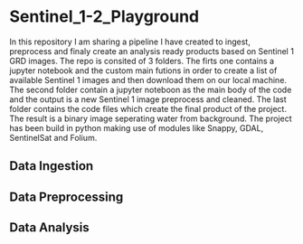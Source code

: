 # Sentinel_1-2_Playground
In this repository I am sharing a pipeline I have created to ingest, preprocess and finaly create an analysis ready products based on Sentinel 1 GRD images.
The repo is consited of 3 folders. The firts one contains a jupyter notebook and the custom main futions in order to create a list of available Sentinel 1 images and then download them on our local machine. The second folder contain a jupyter noteboon as the main body of the code and the output is a new Sentinel 1 image preprocess and cleaned. The last folder contains the code files which create the final product of the project. The result is a binary image seperating water from background. The project has been build in python making use of modules like Snappy, GDAL, SentinelSat and Folium.

<h2> Data Ingestion </h2>

<h2> Data Preprocessing </h2>

<h2> Data Analysis </h2>
